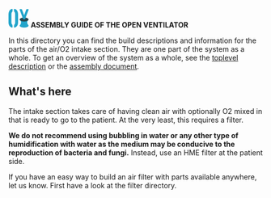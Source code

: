![](../images/OpenVentilatorLogoSmall.png) **ASSEMBLY GUIDE OF THE OPEN VENTILATOR**

In this directory you can find the build descriptions and information for the parts of the air/O2 intake section. They are one part of the system as a whole. To get an overview of the system as a whole, see the [toplevel description](../SystemDescription.md) or the [assembly document](../Assembly.md).

## What's here

The intake section takes care of having clean air with optionally O2 mixed in that is ready to go to the patient. At the very least, this requires a filter. 

**We do not recommend using bubbling in water or any other type of humidification with water as the medium may be conducive to the reproduction of bacteria and fungi.** Instead, use an HME filter at the patient side.

If you have an easy way to build an air filter with parts available anywhere, let us know. First have a look at the filter directory.

